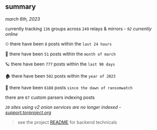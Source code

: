 
## summary
_march 6th, 2023_

currently tracking `136` groups across `249` relays & mirrors - _`92` currently online_

⏲ there have been `8` posts within the `last 24 hours`

🦈 there have been `51` posts within the `month of march`

🪐 there have been `777` posts within the `last 90 days`

🏚 there have been `502` posts within the `year of 2023`

🦕 there have been `6188` posts `since the dawn of ransomwatch`

there are `67` custom parsers indexing posts

_`20` sites using v2 onion services are no longer indexed - [support.torproject.org](https://support.torproject.org/onionservices/v2-deprecation/)_

> see the project [README](https://github.com/joshhighet/ransomwatch#ransomwatch--) for backend technicals
